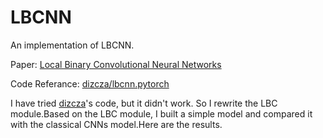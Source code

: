 # LBCNN
An implementation of LBCNN.

Paper: [Local Binary Convolutional Neural Networks](https://arxiv.org/abs/1608.06049)

Code Referance: [dizcza/lbcnn.pytorch](https://github.com/dizcza/lbcnn.pytorch)

I have tried [dizcza](https://github.com/dizcza/lbcnn.pytorch)'s code, but it didn't work. So I rewrite the LBC module.Based on the LBC module, I built a simple model and compared it with the classical CNNs model.Here are the results.
